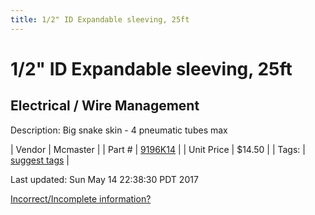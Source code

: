 ```yaml
---
title: 1/2" ID Expandable sleeving, 25ft
---
```


# 1/2" ID Expandable sleeving, 25ft
## Electrical / Wire Management
Description: 	Big snake skin - 4 pneumatic tubes max 

| Vendor | Mcmaster | 
| Part # | [9196K14](https://www.mcmaster.com/#9196K14) | 
| Unit Price | $14.50 | 
| Tags: | [suggest tags](https://docs.google.com/forms/d/e/1FAIpQLSeWyY8v3RgOty-MyWmh9U0iivNYN_molChYyS-0U-o-kOAv_g/viewform) | 

Last updated: Sun May 14 22:38:30 PDT 2017

 [Incorrect/Incomplete information?](https://docs.google.com/forms/d/e/1FAIpQLSeWyY8v3RgOty-MyWmh9U0iivNYN_molChYyS-0U-o-kOAv_g/viewform)